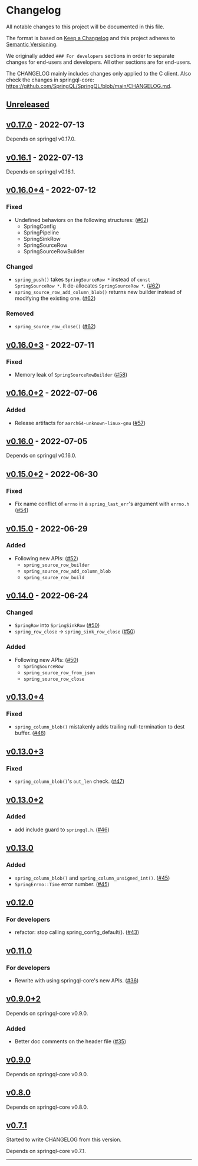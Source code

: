 # Changelog

All notable changes to this project will be documented in this file.

The format is based on [Keep a Changelog][Keep a Changelog] and this project adheres to [Semantic Versioning][Semantic Versioning].

We originally added `### For developers` sections in order to separate changes for end-users and developers.
All other sections are for end-users.

The CHANGELOG mainly includes changes only applied to the C client.
Also check the changes in springql-core: <https://github.com/SpringQL/SpringQL/blob/main/CHANGELOG.md>.

<!-- markdownlint-disable MD024 -->
## [Unreleased]

## [v0.17.0] - 2022-07-13

Depends on springql v0.17.0.

## [v0.16.1] - 2022-07-13

Depends on springql v0.16.1.

## [v0.16.0+4] - 2022-07-12

### Fixed

- Undefined behaviors on the following structures: ([#62](https://github.com/SpringQL/SpringQL-client-c/pull/62))
  - SpringConfig
  - SpringPipeline
  - SpringSinkRow
  - SpringSourceRow
  - SpringSourceRowBuilder

### Changed

- `spring_push()` takes `SpringSourceRow *` instead of `const SpringSourceRow *`. It de-allocates `SpringSourceRow *`. ([#62](https://github.com/SpringQL/SpringQL-client-c/pull/62))
- `spring_source_row_add_column_blob()` returns new builder instead of modifying the existing one. ([#62](https://github.com/SpringQL/SpringQL-client-c/pull/62))

### Removed

- `spring_source_row_close()` ([#62](https://github.com/SpringQL/SpringQL-client-c/pull/62))

## [v0.16.0+3] - 2022-07-11

### Fixed

- Memory leak of `SpringSourceRowBuilder` ([#58](https://github.com/SpringQL/SpringQL-client-c/pull/58))

## [v0.16.0+2] - 2022-07-06

### Added

- Release artifacts for `aarch64-unknown-linux-gnu` ([#57](https://github.com/SpringQL/SpringQL-client-c/pull/57))

## [v0.16.0] - 2022-07-05

Depends on springql v0.16.0.

## [v0.15.0+2] - 2022-06-30

### Fixed

- Fix name conflict of `errno` in a `spring_last_err`'s argument with `errno.h` ([#54](https://github.com/SpringQL/SpringQL-client-c/pull/54))

## [v0.15.0] - 2022-06-29

### Added

- Following new APIs: ([#52](https://github.com/SpringQL/SpringQL-client-c/pull/52))
  - `spring_source_row_builder`
  - `spring_source_row_add_column_blob`
  - `spring_source_row_build`

## [v0.14.0] - 2022-06-24

### Changed

- `SpringRow` into `SpringSinkRow` ([#50](https://github.com/SpringQL/SpringQL-client-c/pull/50))
- `spring_row_close` -> `spring_sink_row_close` ([#50](https://github.com/SpringQL/SpringQL-client-c/pull/50))

### Added

- Following new APIs: ([#50](https://github.com/SpringQL/SpringQL-client-c/pull/50))
  - `SpringSourceRow`
  - `spring_source_row_from_json`
  - `spring_source_row_close`

## [v0.13.0+4]

### Fixed

- `spring_column_blob()` mistakenly adds trailing null-termination to dest buffer. ([#48](https://github.com/SpringQL/SpringQL-client-c/pull/48))

## [v0.13.0+3]

### Fixed

- `spring_column_blob()`'s `out_len` check. ([#47](https://github.com/SpringQL/SpringQL-client-c/pull/47))

## [v0.13.0+2]

### Added

- add include guard to `springql.h`. ([#46](https://github.com/SpringQL/SpringQL-client-c/pull/46))

## [v0.13.0]

### Added

- `spring_column_blob()` and `spring_column_unsigned_int()`. ([#45](https://github.com/SpringQL/SpringQL-client-c/pull/45))
- `SpringErrno::Time` error number. ([#45](https://github.com/SpringQL/SpringQL-client-c/pull/45))

## [v0.12.0]

### For developers

- refactor: stop calling spring_config_default(). ([#43](https://github.com/SpringQL/SpringQL-client-c/pull/43))

## [v0.11.0]

### For developers

- Rewrite with using springql-core's new APIs. ([#36](https://github.com/SpringQL/SpringQL-client-c/pull/36))

## [v0.9.0+2]

Depends on springql-core v0.9.0.

### Added

- Better doc comments on the header file ([#35](https://github.com/SpringQL/SpringQL-client-c/pull/35))

## [v0.9.0]

Depends on springql-core v0.9.0.

## [v0.8.0]

Depends on springql-core v0.8.0.

## [v0.7.1]

Started to write CHANGELOG from this version.

Depends on springql-core v0.7.1.

---

<!-- Links -->
[Keep a Changelog]: https://keepachangelog.com/
[Semantic Versioning]: https://semver.org/

<!-- Versions -->
[Unreleased]: https://github.com/SpringQL/SpringQL-client-c/compare/v0.17.0...HEAD
[Released]: https://github.com/SpringQL/SpringQL-client-c/releases
[v0.17.0]: https://github.com/SpringQL/SpringQL-client-c/compare/v0.16.1...v0.17.0
[v0.16.1]: https://github.com/SpringQL/SpringQL-client-c/compare/v0.16.0+4...v0.16.1
[v0.16.0+4]: https://github.com/SpringQL/SpringQL-client-c/compare/v0.16.0+3...v0.16.0+4
[v0.16.0+3]: https://github.com/SpringQL/SpringQL-client-c/compare/v0.16.0+2...v0.16.0+3
[v0.16.0+2]: https://github.com/SpringQL/SpringQL-client-c/compare/v0.16.0...v0.16.0+2
[v0.16.0]: https://github.com/SpringQL/SpringQL-client-c/compare/v0.15.0+2...v0.16.0
[v0.15.0+2]: https://github.com/SpringQL/SpringQL-client-c/compare/v0.15.0...v0.15.0+2
[v0.15.0]: https://github.com/SpringQL/SpringQL-client-c/compare/v0.14.0...v0.15.0
[v0.14.0]: https://github.com/SpringQL/SpringQL-client-c/compare/v0.13.0+4...v0.14.0
[v0.13.0+4]: https://github.com/SpringQL/SpringQL-client-c/compare/v0.13.0+3...v0.13.0+4
[v0.13.0+3]: https://github.com/SpringQL/SpringQL-client-c/compare/v0.13.0+2...v0.13.0+3
[v0.13.0+2]: https://github.com/SpringQL/SpringQL-client-c/compare/v0.13.0...v0.13.0+2
[v0.13.0]: https://github.com/SpringQL/SpringQL-client-c/compare/v0.12.0...v0.13.0
[v0.12.0]: https://github.com/SpringQL/SpringQL-client-c/compare/v0.11.0...v0.12.0
[v0.11.0]: https://github.com/SpringQL/SpringQL-client-c/compare/v0.9.0+2...v0.11.0
[v0.9.0+2]: https://github.com/SpringQL/SpringQL-client-c/compare/v0.9.0...v0.9.0+2
[v0.9.0]: https://github.com/SpringQL/SpringQL-client-c/compare/v0.8.0...v0.9.0
[v0.8.0]: https://github.com/SpringQL/SpringQL-client-c/compare/v0.7.1...v0.8.0
[v0.7.1]: https://github.com/SpringQL/SpringQL-client-c/compare/v0.7.0...v0.7.1

